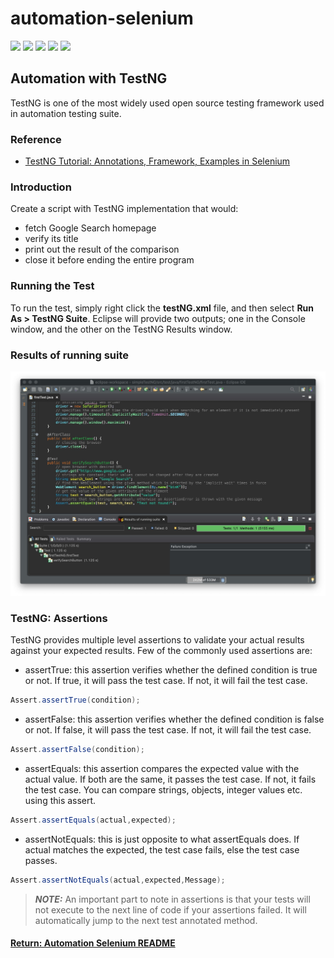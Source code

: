 # automation-selenium

[<img src="https://img.shields.io/badge/-Selenium-brightgreen">](https://www.selenium.dev/) [<img src="https://img.shields.io/badge/-Maven-orangered">](hhttps://maven.apache.org/) [<img src="https://img.shields.io/badge/-Eclipse_IDE-orange">](https://www.eclipse.org/) [<img src="https://img.shields.io/badge/-Java-darkred">](https://www.java.com/en/) [<img src="https://img.shields.io/badge/-TestNG-sandybrown">](https://testng.org/doc/index.html)

## Automation with TestNG
TestNG is one of the most widely used open source testing framework used in automation testing suite.

### Reference
- [TestNG Tutorial: Annotations, Framework, Examples in Selenium](https://www.guru99.com/all-about-testng-and-selenium.html)

### Introduction
Create a script with TestNG implementation that would:
- fetch Google Search homepage
- verify its title
- print out the result of the comparison
- close it before ending the entire program

### Running the Test
To run the test, simply right click the __testNG.xml__ file, and then select __Run As > TestNG Suite__. Eclipse will provide two outputs; one in the Console window, and the other on the TestNG Results window.

### Results of running suite
<img src="resultTestNG.jpg" width="800">

### TestNG: Assertions
TestNG provides multiple level assertions to validate your actual results against your expected results. Few of the commonly used assertions are:
- assertTrue: this assertion verifies whether the defined condition is true or not. If true, it will pass the test case. If not, it will fail the test case.
```java
Assert.assertTrue(condition);
```
- assertFalse: this assertion verifies whether the defined condition is false or not. If false, it will pass the test case. If not, it will fail the test case.
```java
Assert.assertFalse(condition);
```
- assertEquals: this assertion compares the expected value with the actual value. If both are the same, it passes the test case. If not, it fails the test case. You can compare strings, objects, integer values etc. using this assert.
```java
Assert.assertEquals(actual,expected);
```
- assertNotEquals: this is just opposite to what assertEquals does. If actual matches the expected, the test case fails, else the test case passes.
```java
Assert.assertNotEquals(actual,expected,Message);
```

> **_NOTE:_**  An important part to note in assertions is that your tests will not execute to the next line of code if your assertions failed. It will automatically jump to the next test annotated method.

#### [Return: Automation Selenium README](../README.md)